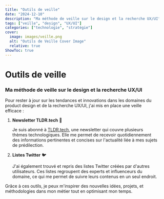 ```yaml
---
title: "Outils de veille"
date: "2024-12-10"
description: "Ma méthode de veille sur le design et la recherche UX/UI"
tags: ["veille", "design", "UX/UI"]
categories: ["technologie", "stratégie"]
cover:
  image: images/veille.png
  alt: "Outils de Veille Cover Image"
  relative: true
ShowToc: true
---
```


# Outils de veille

### Ma méthode de veille sur le design et la recherche UX/UI

Pour rester à jour sur les tendances et innovations dans les domaines du product design et de la recherche UX/UI, j'ai mis en place une veille efficace :

1. **Newsletter TLDR.tech** 📧
    
    Je suis abonné à [TLDR.tech](https://tldr.tech/), une newsletter qui couvre plusieurs thèmes technologiques. Elle me permet de recevoir quotidiennement des informations pertinentes et concises sur l'actualité liée à mes sujets de prédilection.
    
2. **Listes Twitter** 🐦
    
    J'ai également trouvé et repris des listes Twitter créées par d'autres utilisateurs. Ces listes regroupent des experts et influenceurs du domaine, ce qui me permet de suivre leurs contenus en un seul endroit.
    

Grâce à ces outils, je peux m'inspirer des nouvelles idées, projets, et méthodologies dans mon métier tout en optimisant mon temps.
